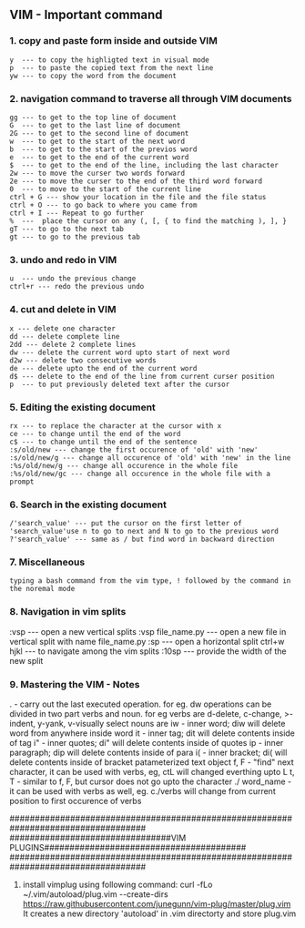 ## VIM - Important command

### 1. copy and paste form inside and outside VIM
	y  --- to copy the highligted text in visual mode
	p  --- to paste the copied text from the next line
	yw --- to copy the word from the document
### 2. navigation command to traverse all through VIM documents
	gg --- to get to the top line of document
	G  --- to get to the last line of document
	2G --- to get to the second line of document
	w  --- to get to the start of the next word
	b  --- to get to the start of the previos word
	e  --- to get to the end of the current word
	$  --- to get to the end of the line, including the last character
	2w --- to move the curser two words forward
	2e --- to move the curser to the end of the third word forward
	0  --- to move to the start of the current line
	ctrl + G --- show your location in the file and the file status
	ctrl + O --- to go back to where you came from
	ctrl + I --- Repeat to go further
	%  ---  place the cursor on any (, [, { to find the matching ), ], }
	gT --- to go to the next tab
	gt --- to go to the previous tab
### 3. undo and redo in VIM
	u  --- undo the previous change
	ctrl+r --- redo the previous undo
### 4. cut and delete in VIM
	x --- delete one character
	dd --- delete complete line
	2dd --- delete 2 complete lines
	dw --- delete the current word upto start of next word
	d2w --- delete two consecutive words
	de --- delete upto the end of the current word
	d$ --- delete to the end of the line from current curser position
	p  --- to put previously deleted text after the cursor
### 5. Editing the existing document
	rx --- to replace the character at the cursor with x
	ce --- to change until the end of the word
	c$ --- to change until the end of the sentence
	:s/old/new --- change the first occurence of 'old' with 'new'
	:s/old/new/g --- change all occurence of 'old' with 'new' in the line
	:%s/old/new/g --- change all occurence in the whole file
	:%s/old/new/gc --- change all occurence in the whole file with a prompt


### 6. Search in the existing document
	/'search_value' --- put the cursor on the first letter of 'search_value'use n to go to next and N to go to the previous word
	?'search_value' --- same as / but find word in backward direction

### 7. Miscellaneous
	typing a bash command from the vim type, ! followed by the command in the noremal mode

### 8. Navigation in vim splits
   :vsp  --- open a new vertical splits
   :vsp file_name.py --- open a new file in vertical split with name file_name.py
   :sp   --- open a horizontal split
   ctrl+w hjkl --- to navigate among the vim splits
   :10sp --- provide the width of the new split
### 9. Mastering the VIM - Notes
   . - carry out the last executed operation. for eg. dw
   operations can be divided in two part verbs and noun. for eg
   		verbs are d-delete, c-change, >-indent, y-yank, v-visually select
		nouns are
			iw - inner word; diw will delete word from anywhere inside word
			it - inner tag; dit will delete contents inside of tag
			i" - inner quotes; di" will delete contents inside of quotes
			ip - inner paragraph; dip will delete contents inside of para
			i( - inner bracket; di( will delete contents inside of bracket
	patameterized text object
		f, F - "find" next character, it can be used with verbs, eg, ctL will changed everthing upto L
		t, T - similar to f, F, but cursor does not go upto the character
		./ word_name - it can be used with verbs as well, eg. c./verbs will change from current position to first occurence of verbs




###################################################################################
################################VIM PLUGINS########################################
###################################################################################

1. install vimplug using following command:
	curl -fLo ~/.vim/autoload/plug.vim --create-dirs \
	 https://raw.githubusercontent.com/junegunn/vim-plug/master/plug.vim
	It creates a new directory 'autoload' in .vim directorty and store plug.vim


